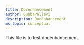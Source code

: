 ```yaml
---
title: Docenhancement
author: GubbaPallavi
description: Docenhancement
ms.topic: conceptual
---
```


This file is to test docenhancement.